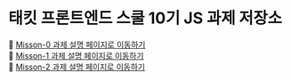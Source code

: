 # 태킷 프론트엔드 스쿨 10기 JS 과제 저장소

🌱 [Misson-0 과제 설명 페이지로 이동하기](mission00/mission00.md) <br>
🐥 [Misson-1 과제 설명 페이지로 이동하기](mission01/naver_login/mission01.md) <br>
🍰 [Misson-2 과제 설명 페이지로 이동하기](mission01/naver_login/mission02.md)
